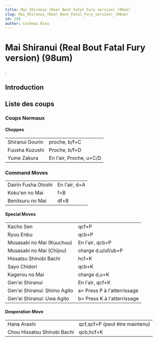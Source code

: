 ```yaml
---
title: Mai Shiranui (Real Bout Fatal Fury version) (98um)
slug: Mai_Shiranui_(Real_Bout_Fatal_Fury_version)_(98um)
id: 258
author: Corbeau Bleu
---
```


# Mai Shiranui (Real Bout Fatal Fury version) (98um)

.

## Introduction

## Liste des coups

### Coups Normaux

#### Choppes

|                 |                         |
|-----------------|-------------------------|
| Shiranui Gourin | proche, b/f+C           |
| Fuusha Kuzushi  | Proche, b/f+D           |
| Yume Zakura     | En l'air, Proche, u+C/D |

### Command Moves

|                     |               |
|---------------------|---------------|
| Dairin Fusha Otoshi | En l'air, d+A |
| Koku'en no Mai      | f+B           |
| Benitsuru no Mai    | df+B          |

#### Special Moves

|                              |                              |
|------------------------------|------------------------------|
| Kacho Sen                    | qcf+P                        |
| Ryuu Enbu                    | qcb+P                        |
| Musasabi no Mai (Kuuchuu)    | En l'air, qcb+P              |
| Musasabi no Mai (Chijou)     | charge d,u/uf/ub+P           |
| Hissatsu Shinobi Bachi       | hcf+K                        |
| Sayo Chidori                 | qcb+K                        |
| Kagerou no Mai               | charge d,u+K                 |
| Gen'ei Shiranui              | En l'air, qcf+K              |
| Gen'ei Shiranui: Shimo Agito | a\> Press P à l'atterrissage |
| Gen'ei Shiranui: Uwa Agito   | b\> Press K à l'atterrissage |

#### Desperation Move

|                             |                                |
|-----------------------------|--------------------------------|
| Hana Arashi                 | qcf,qcf+P (peut être maintenu) |
| Chou Hissatsu Shinobi Bachi | qcb,hcf+K                      |

